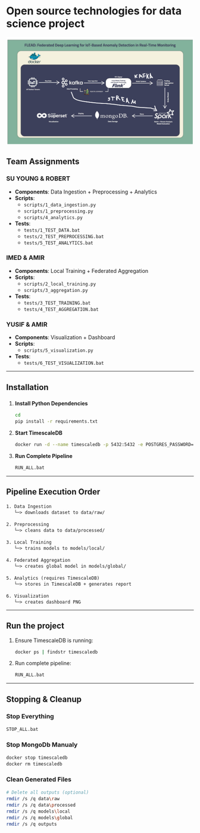 # Open source technologies for data science project

![FLEAD architecture](/project_architecture.png)

## Team Assignments

### **SU YOUNG & ROBERT**

-   **Components**: Data Ingestion + Preprocessing + Analytics
-   **Scripts**:
    -   `scripts/1_data_ingestion.py`
    -   `scripts/1_preprocessing.py`
    -   `scripts/4_analytics.py`
-   **Tests**:
    -   `tests/1_TEST_DATA.bat`
    -   `tests/2_TEST_PREPROCESSING.bat`
    -   `tests/5_TEST_ANALYTICS.bat`

### **IMED & AMIR**

-   **Components**: Local Training + Federated Aggregation
-   **Scripts**:
    -   `scripts/2_local_training.py`
    -   `scripts/3_aggregation.py`
-   **Tests**:
    -   `tests/3_TEST_TRAINING.bat`
    -   `tests/4_TEST_AGGREGATION.bat`

### **YUSIF & AMIR**

-   **Components**: Visualization + Dashboard
-   **Scripts**:
    -   `scripts/5_visualization.py`
-   **Tests**:
    -   `tests/6_TEST_VISUALIZATION.bat`

---

## Installation

###

1. **Install Python Dependencies**

    ```bash
    cd
    pip install -r requirements.txt
    ```

2. **Start TimescaleDB**

    ```bash
    docker run -d --name timescaledb -p 5432:5432 -e POSTGRES_PASSWORD=postgres timescale/timescaledb:latest-pg15
    ```

3. **Run Complete Pipeline**
    ```bash
    RUN_ALL.bat
    ```

---

## Pipeline Execution Order

```
1. Data Ingestion
   └─> downloads dataset to data/raw/

2. Preprocessing
   └─> cleans data to data/processed/

3. Local Training
   └─> trains models to models/local/

4. Federated Aggregation
   └─> creates global model in models/global/

5. Analytics (requires TimescaleDB)
   └─> stores in TimescaleDB + generates report

6. Visualization
   └─> creates dashboard PNG
```

---

## Run the project

1. Ensure TimescaleDB is running:

    ```bash
    docker ps | findstr timescaledb
    ```

2. Run complete pipeline:

    ```bash
    RUN_ALL.bat
    ```

---

## Stopping & Cleanup

### Stop Everything

```bash
STOP_ALL.bat
```

### Stop MongoDb Manualy

```bash
docker stop timescaledb
docker rm timescaledb
```

### Clean Generated Files

```bash
# Delete all outputs (optional)
rmdir /s /q data\raw
rmdir /s /q data\processed
rmdir /s /q models\local
rmdir /s /q models\global
rmdir /s /q outputs
```
